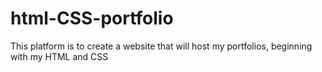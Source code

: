# html-CSS-portfolio
This platform is to create a website that will host my portfolios, beginning with my HTML and CSS

